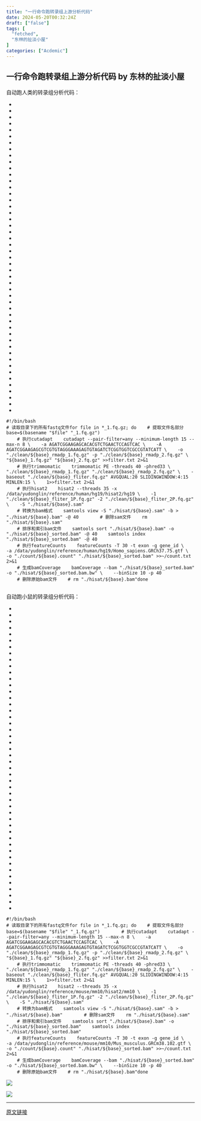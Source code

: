 ```yaml
---
title: "一行命令跑转录组上游分析代码"
date: 2024-05-20T00:32:24Z
draft: ["false"]
tags: [
  "fetched",
  "东林的扯淡小屋"
]
categories: ["Acdemic"]
---
```

一行命令跑转录组上游分析代码 by 东林的扯淡小屋
------
<div><p><span>自动跑人类的转录组分析代码</span><span></span><span>：</span></p><section><ul><li><li><li><li><li><li><li><li><li><li><li><li><li><li><li><li><li><li><li><li><li><li><li><li><li><li><li><li><li><li><li><li><li><li><li><li><li><li><li><li><li><li><li><li><li><li><li><li><li></ul><pre data-lang="bash"><code><span><span>#!/bin/bash</span></span></code><code><span><br></span></code><code><span><span># 读取目录下的所有fastq文件</span></span></code><code><span><span>for</span> file <span>in</span> *_1.fq.gz; <span>do</span></span></code><code><span>    <span># 提取文件名部分</span></span></code><code><span>    base=$(basename <span>"<span>$file</span>"</span> <span>"_1.fq.gz"</span>)</span></code><code><span><br></span></code><code><span>    <span># 执行cutadapt</span></span></code><code><span>    cutadapt --pair-filter=any --minimum-length 15 --max-n 8 \</span></code><code><span>    -a AGATCGGAAGAGCACACGTCTGAACTCCAGTCAC \</span></code><code><span>    -A AGATCGGAAGAGCGTCGTGTAGGGAAAGAGTGTAGATCTCGGTGGTCGCCGTATCATT \</span></code><code><span>    -o <span>"./clean/<span>${base}</span>_rmadp_1.fq.gz"</span> -p <span>"./clean/<span>${base}</span>_rmadp_2.fq.gz"</span> \</span></code><code><span>    <span>"<span>${base}</span>_1.fq.gz"</span> <span>"<span>${base}</span>_2.fq.gz"</span> &gt;&gt;filter.txt 2&gt;&amp;1</span></code><code><span><br></span></code><code><span>    <span># 执行trimmomatic</span></span></code><code><span>    trimmomatic PE -threads 40 -phred33 \</span></code><code><span>    <span>"./clean/<span>${base}</span>_rmadp_1.fq.gz"</span> <span>"./clean/<span>${base}</span>_rmadp_2.fq.gz"</span> \</span></code><code><span>    -baseout <span>"./clean/<span>${base}</span>_fliter.fq.gz"</span> AVGQUAL:20 SLIDINGWINDOW:4:15 MINLEN:15 \</span></code><code><span>    1&gt;&gt;filter.txt 2&gt;&amp;1</span></code><code><span><br></span></code><code><span>    <span># 执行hisat2</span></span></code><code><span>    hisat2 --threads 35 -x /data/yudonglin/reference/human/hg19/hisat2/hg19 \</span></code><code><span>    -1 <span>"./clean/<span>${base}</span>_fliter_1P.fq.gz"</span> -2 <span>"./clean/<span>${base}</span>_fliter_2P.fq.gz"</span> \</span></code><code><span>    -S <span>"./hisat/<span>${base}</span>.sam"</span></span></code><code><span><br></span></code><code><span>    <span># 转换为bam格式</span></span></code><code><span>    samtools view -S <span>"./hisat/<span>${base}</span>.sam"</span> -b &gt; <span>"./hisat/<span>${base}</span>.bam"</span> -@ 40</span></code><code><span>    </span></code><code><span>    <span># 删除sam文件</span></span></code><code><span>    rm <span>"./hisat/<span>${base}</span>.sam"</span></span></code><code><span><br></span></code><code><span>    <span># 排序和索引bam文件</span></span></code><code><span>    samtools sort <span>"./hisat/<span>${base}</span>.bam"</span> -o <span>"./hisat/<span>${base}</span>_sorted.bam"</span> -@ 40</span></code><code><span>    samtools index <span>"./hisat/<span>${base}</span>_sorted.bam"</span> -@ 40</span></code><code><span><br></span></code><code><span>    <span># 执行featureCounts</span></span></code><code><span>    featureCounts -T 30 -t exon -g gene_id \</span></code><code><span>    -a /data/yudonglin/reference/human/hg19/Homo_sapiens.GRCh37.75.gtf \</span></code><code><span>    -o <span>"./count/<span>${base}</span>.count"</span> <span>"./hisat/<span>${base}</span>_sorted.bam"</span> &gt;&gt;~/count.txt 2&gt;&amp;1</span></code><code><span><br></span></code><code><span>    <span># 生成bamCoverage</span></span></code><code><span>    bamCoverage --bam <span>"./hisat/<span>${base}</span>_sorted.bam"</span> -o <span>"./hisat/<span>${base}</span>_sorted.bam.bw"</span> \</span></code><code><span>    --binSize 10 -p 40</span></code><code><span><br></span></code><code><span>    <span># 删除原始bam文件</span></span></code><code><span>    <span># rm "./hisat/${base}.bam"</span></span></code><code><span><span>done</span></span></code><code><span><br></span></code><code><span><br></span></code></pre></section><p>自动跑小鼠的转录组分析代码：<br></p><section><ul><li><li><li><li><li><li><li><li><li><li><li><li><li><li><li><li><li><li><li><li><li><li><li><li><li><li><li><li><li><li><li><li><li><li><li><li><li><li><li><li><li><li><li><li><li><li><li><li></ul><pre data-lang="bash"><code><span><span>#!/bin/bash</span></span></code><code><span><br></span></code><code><span><span># 读取目录下的所有fastq文件</span></span></code><code><span><span>for</span> file <span>in</span> *_1.fq.gz; <span>do</span></span></code><code><span>    <span># 提取文件名部分</span></span></code><code><span>    base=$(basename <span>"<span>$file</span>"</span> <span>"_1.fq.gz"</span>)</span></code><code><span>    </span></code><code><span>    <span># 执行cutadapt</span></span></code><code><span>    cutadapt --pair-filter=any --minimum-length 15 --max-n 8 \</span></code><code><span>    -a AGATCGGAAGAGCACACGTCTGAACTCCAGTCAC \</span></code><code><span>    -A AGATCGGAAGAGCGTCGTGTAGGGAAAGAGTGTAGATCTCGGTGGTCGCCGTATCATT \</span></code><code><span>    -o <span>"./clean/<span>${base}</span>_rmadp_1.fq.gz"</span> -p <span>"./clean/<span>${base}</span>_rmadp_2.fq.gz"</span> \</span></code><code><span>    <span>"<span>${base}</span>_1.fq.gz"</span> <span>"<span>${base}</span>_2.fq.gz"</span> &gt;&gt;filter.txt 2&gt;&amp;1</span></code><code><span><br></span></code><code><span>    <span># 执行trimmomatic</span></span></code><code><span>    trimmomatic PE -threads 40 -phred33 \</span></code><code><span>    <span>"./clean/<span>${base}</span>_rmadp_1.fq.gz"</span> <span>"./clean/<span>${base}</span>_rmadp_2.fq.gz"</span> \</span></code><code><span>    -baseout <span>"./clean/<span>${base}</span>_fliter.fq.gz"</span> AVGQUAL:20 SLIDINGWINDOW:4:15 MINLEN:15 \</span></code><code><span>    1&gt;&gt;filter.txt 2&gt;&amp;1</span></code><code><span><br></span></code><code><span>    <span># 执行hisat2</span></span></code><code><span>    hisat2 --threads 35 -x /data/yudonglin/reference/mouse/mm10/hisat2/mm10 \</span></code><code><span>    -1 <span>"./clean/<span>${base}</span>_fliter_1P.fq.gz"</span> -2 <span>"./clean/<span>${base}</span>_fliter_2P.fq.gz"</span> \</span></code><code><span>    -S <span>"./hisat/<span>${base}</span>.sam"</span></span></code><code><span><br></span></code><code><span>    <span># 转换为bam格式</span></span></code><code><span>    samtools view -S <span>"./hisat/<span>${base}</span>.sam"</span> -b &gt; <span>"./hisat/<span>${base}</span>.bam"</span></span></code><code><span>    </span></code><code><span>    <span># 删除sam文件</span></span></code><code><span>    rm <span>"./hisat/<span>${base}</span>.sam"</span></span></code><code><span><br></span></code><code><span>    <span># 排序和索引bam文件</span></span></code><code><span>    samtools sort <span>"./hisat/<span>${base}</span>.bam"</span> -o <span>"./hisat/<span>${base}</span>_sorted.bam"</span></span></code><code><span>    samtools index <span>"./hisat/<span>${base}</span>_sorted.bam"</span></span></code><code><span><br></span></code><code><span>    <span># 执行featureCounts</span></span></code><code><span>    featureCounts -T 30 -t exon -g gene_id \</span></code><code><span>    -a /data/yudonglin/reference/mouse/mm10/Mus_musculus.GRCm38.102.gtf \</span></code><code><span>    -o <span>"./count/<span>${base}</span>.count"</span> <span>"./hisat/<span>${base}</span>_sorted.bam"</span> &gt;&gt;~/count.txt 2&gt;&amp;1</span></code><code><span><br></span></code><code><span>    <span># 生成bamCoverage</span></span></code><code><span>    bamCoverage --bam <span>"./hisat/<span>${base}</span>_sorted.bam"</span> -o <span>"./hisat/<span>${base}</span>_sorted.bam.bw"</span> \</span></code><code><span>    --binSize 10 -p 40</span></code><code><span><br></span></code><code><span>    <span># 删除原始bam文件</span></span></code><code><span>    <span># rm "./hisat/${base}.bam"</span></span></code><code><span><span>done</span></span></code><code><span><br></span></code></pre></section><p><img data-galleryid="" data-imgfileid="100024739" data-ratio="0.5935185185185186" data-s="300,640" data-type="png" data-w="1080" data-src="https://mmbiz.qpic.cn/mmbiz_png/kZ1wdgAscBpTnXvag2IqMa2E6MjIiaSdQEpdiaAepUqShqpZlicFLkB2SlXzMheV9x0bzIC2sGeNxHQJ9YiaBR4waA/640?wx_fmt=png&amp;from=appmsg" src="https://mmbiz.qpic.cn/mmbiz_png/kZ1wdgAscBpTnXvag2IqMa2E6MjIiaSdQEpdiaAepUqShqpZlicFLkB2SlXzMheV9x0bzIC2sGeNxHQJ9YiaBR4waA/640?wx_fmt=png&amp;from=appmsg"></p><p><img data-galleryid="" data-imgfileid="100024738" data-ratio="0.2577777777777778" data-s="300,640" data-type="png" data-w="225" data-src="https://mmbiz.qpic.cn/mmbiz_png/kZ1wdgAscBpTnXvag2IqMa2E6MjIiaSdQAjCPFYkr0mrBoicvGaoBx15YEBZ7jlibm2yQAugx7EPTNBfUYChbvTfQ/640?wx_fmt=png&amp;from=appmsg" src="https://mmbiz.qpic.cn/mmbiz_png/kZ1wdgAscBpTnXvag2IqMa2E6MjIiaSdQAjCPFYkr0mrBoicvGaoBx15YEBZ7jlibm2yQAugx7EPTNBfUYChbvTfQ/640?wx_fmt=png&amp;from=appmsg"></p><p><mp-style-type data-value="3"></mp-style-type></p></div>  
<hr>
<a href="https://mp.weixin.qq.com/s/ZBjzwW5iYYk5XDuwMn7GjQ",target="_blank" rel="noopener noreferrer">原文链接</a>
